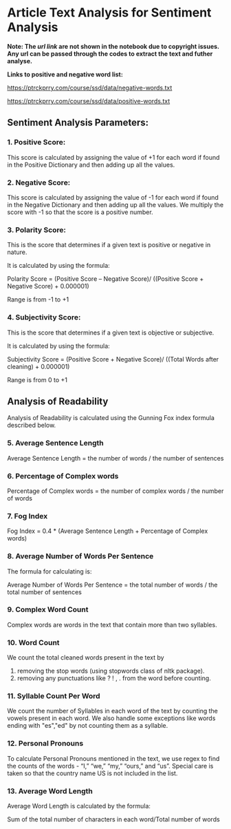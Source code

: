 # Article Text Analysis for Sentiment Analysis
**Note: The _url link_ are not shown in the notebook due to copyright issues. Any url can be passed through the codes to extract the text and futher analyse.**

**Links to positive and negative word list:**

https://ptrckprry.com/course/ssd/data/negative-words.txt

https://ptrckprry.com/course/ssd/data/positive-words.txt
## Sentiment Analysis Parameters: </h2>
### 1. Positive Score: </h3>
This score is calculated by assigning the value of +1 for each word if found in the Positive Dictionary and then adding up all the values.
### 2. Negative Score: </h3>
This score is calculated by assigning the value of -1 for each word if found in the Negative Dictionary and then adding up all the values. We multiply the score with -1 so that the score is a positive number.
### 3. Polarity Score: </h3>
This is the score that determines if a given text is positive or negative in nature.<p>
It is calculated by using the formula:<p>
Polarity Score = (Positive Score – Negative Score)/ ((Positive Score + Negative Score) + 0.000001)<p>
Range is from -1 to +1<p>
### 4. Subjectivity Score: </h3>
This is the score that determines if a given text is objective or subjective. <p>
It is calculated by using the formula:<p>
Subjectivity Score = (Positive Score + Negative Score)/ ((Total Words after cleaning) + 0.000001)<p>
Range is from 0 to +1<p>


## Analysis of Readability
Analysis of Readability is calculated using the Gunning Fox index formula described below.
### 5. Average Sentence Length
Average Sentence Length = the number of words / the number of sentences
### 6. Percentage of Complex words 
Percentage of Complex words = the number of complex words / the number of words 
### 7. Fog Index
Fog Index = 0.4 * (Average Sentence Length + Percentage of Complex words)

### 8. Average Number of Words Per Sentence
The formula for calculating is:<p>
Average Number of Words Per Sentence = the total number of words / the total number of sentences

### 9. Complex Word Count
Complex words are words in the text that contain more than two syllables.

### 10. Word Count
We count the total cleaned words present in the text by 
1.	removing the stop words (using stopwords class of nltk package).
2.	removing any punctuations like ? ! , . from the word before counting.

### 11.	Syllable Count Per Word
We count the number of Syllables in each word of the text by counting the vowels present in each word. We also handle some exceptions like words ending with "es","ed" by not counting them as a syllable.

### 12. Personal Pronouns
To calculate Personal Pronouns mentioned in the text, we use regex to find the counts of the words - “I,” “we,” “my,” “ours,” and “us”. Special care is taken so that the country name US is not included in the list.

### 13.	Average Word Length
Average Word Length is calculated by the formula:<p>
Sum of the total number of characters in each word/Total number of words
